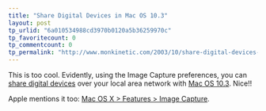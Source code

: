 ```yaml
---
title: "Share Digital Devices in Mac OS 10.3"
layout: post
tp_urlid: "6a010534988cd3970b0120a5b36259970c"
tp_favoritecount: 0
tp_commentcount: 0
tp_permalink: "http://www.monkinetic.com/2003/10/share-digital-devices-in-mac-os-103.html"
---
```

This is too cool. Evidently, using the Image Capture preferences, you can <a href="http://www.macosxhints.com/article.php?story=20031028064213303">share digital devices</a> over your local area network with <a href="http://www.apple.com/macosx/">Mac OS 10.3</a>. Nice!!

Apple mentions it too: <a href="http://www.apple.com/macosx/features/imagecapture/">Mac OS X &gt; Features &gt; Image Capture</a>.
